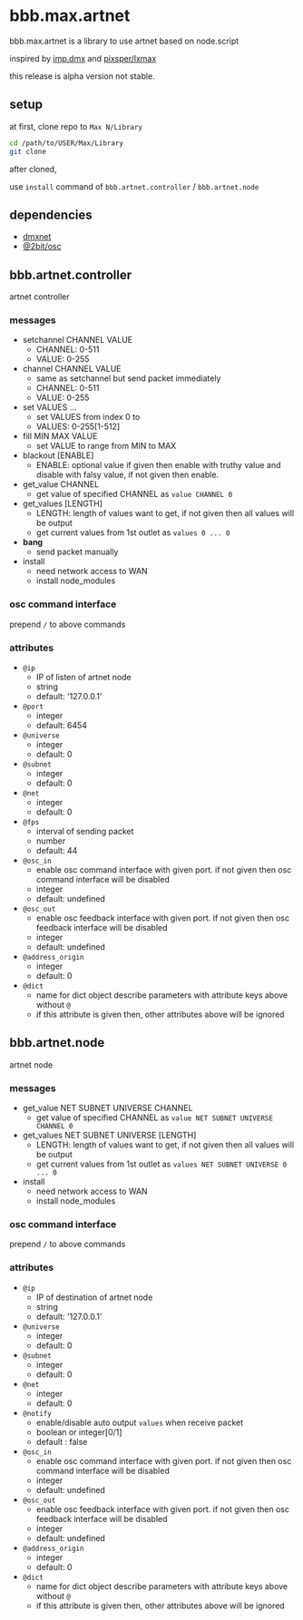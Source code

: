 # bbb.max.artnet

bbb.max.artnet is a library to use artnet based on node.script

inspired by [imp.dmx](https://www.theimpersonalstereo.com/impdmx) and [pixsper/lxmax](https://github.com/pixsper/lxmax)

this release is alpha version not stable.

## setup

at first, clone repo to `Max N/Library`

```bash
cd /path/to/USER/Max/Library
git clone 
```

after cloned, 

use `install` command of `bbb.artnet.controller` / `bbb.artnet.node`

## dependencies

* [dmxnet](https://github.com/margau/dmxnet)
* [@2bit/osc](https://github.com/2bbb/node-2bit-osc)

## bbb.artnet.controller

artnet controller

### messages

* setchannel CHANNEL VALUE
    * CHANNEL: 0-511
    * VALUE: 0-255
* channel CHANNEL VALUE
    * same as setchannel but send packet immediately
    * CHANNEL: 0-511
    * VALUE: 0-255
* set VALUES ...
    * set VALUES from index 0 to 
    * VALUES: 0-255[1-512]
* fill MIN MAX VALUE
    * set VALUE to range from MIN to MAX
* blackout [ENABLE]
    * ENABLE: optional value if given then enable with truthy value and disable with falsy value, if not given then enable.
* get_value CHANNEL
    * get value of specified CHANNEL as `value CHANNEL 0`
* get_values [LENGTH]
    * LENGTH: length of values want to get, if not given then all values will be output
    * get current values from 1st outlet as `values 0 ... 0`
* **bang**
    * send packet manually
* install
    * need network access to WAN
    * install node_modules

### osc command interface

prepend `/` to above commands

### attributes

* `@ip`
    * IP of listen of artnet node 
    * string
    * default: '127.0.0.1'
* `@port`
    * integer
    * default: 6454
* `@universe`
    * integer
    * default: 0
* `@subnet`
    * integer
    * default: 0
* `@net`
    * integer
    * default: 0
* `@fps`
    * interval of sending packet
    * number
    * default: 44
* `@osc_in`
    * enable osc command interface with given port. if not given then osc command interface will be disabled
    * integer
    * default: undefined
* `@osc_out`
    * enable osc feedback interface with given port. if not given then osc feedback interface will be disabled
    * integer
    * default: undefined
* `@address_origin`
    * integer
    * default: 0
* `@dict`
    * name for dict object describe parameters with attribute keys above without `@`
    * if this attribute is given then, other attributes above will be ignored


## bbb.artnet.node

artnet node

### messages

* get_value NET SUBNET UNIVERSE CHANNEL
    * get value of specified CHANNEL as `value NET SUBNET UNIVERSE CHANNEL 0`
* get_values NET SUBNET UNIVERSE [LENGTH]
    * LENGTH: length of values want to get, if not given then all values will be output
    * get current values from 1st outlet as `values NET SUBNET UNIVERSE 0 ... 0`
* install
    * need network access to WAN
    * install node_modules

### osc command interface

prepend `/` to above commands

### attributes

* `@ip`
    * IP of destination of artnet node 
    * string
    * default: '127.0.0.1'
* `@universe`
    * integer
    * default: 0
* `@subnet`
    * integer
    * default: 0
* `@net`
    * integer
    * default: 0
* `@notify`
    * enable/disable auto output `values` when receive packet
    * boolean or integer[0/1]
    * default : false
* `@osc_in`
    * enable osc command interface with given port. if not given then osc command interface will be disabled
    * integer
    * default: undefined
* `@osc_out`
    * enable osc feedback interface with given port. if not given then osc feedback interface will be disabled
    * integer
    * default: undefined
* `@address_origin`
    * integer
    * default: 0
* `@dict`
    * name for dict object describe parameters with attribute keys above without `@`
    * if this attribute is given then, other attributes above will be ignored
